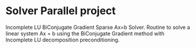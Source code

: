 # Solver Parallel project
Incomplete LU BiConjugate Gradient Sparse Ax=b Solver.
Routine to solve a linear system  Ax = b  using the
BiConjugate Gradient method with Incomplete LU
decomposition preconditioning.
